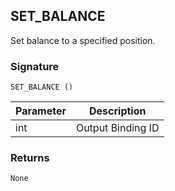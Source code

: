 ## SET\_BALANCE

Set balance to a specified position.


### Signature

`SET_BALANCE ()`


| Parameter | Description |
| --- | --- |
| int | Output Binding ID |


### Returns

`None`

